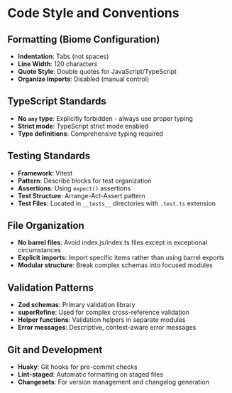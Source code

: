 # Code Style and Conventions

## Formatting (Biome Configuration)
- **Indentation**: Tabs (not spaces)
- **Line Width**: 120 characters
- **Quote Style**: Double quotes for JavaScript/TypeScript
- **Organize Imports**: Disabled (manual control)

## TypeScript Standards
- **No `any` type**: Explicitly forbidden - always use proper typing
- **Strict mode**: TypeScript strict mode enabled
- **Type definitions**: Comprehensive typing required

## Testing Standards
- **Framework**: Vitest
- **Pattern**: Describe blocks for test organization
- **Assertions**: Using `expect()` assertions
- **Test Structure**: Arrange-Act-Assert pattern
- **Test Files**: Located in `__tests__` directories with `.test.ts` extension

## File Organization
- **No barrel files**: Avoid index.js/index.ts files except in exceptional circumstances
- **Explicit imports**: Import specific items rather than using barrel exports
- **Modular structure**: Break complex schemas into focused modules

## Validation Patterns
- **Zod schemas**: Primary validation library
- **superRefine**: Used for complex cross-reference validation
- **Helper functions**: Validation helpers in separate modules
- **Error messages**: Descriptive, context-aware error messages

## Git and Development
- **Husky**: Git hooks for pre-commit checks
- **Lint-staged**: Automatic formatting on staged files
- **Changesets**: For version management and changelog generation